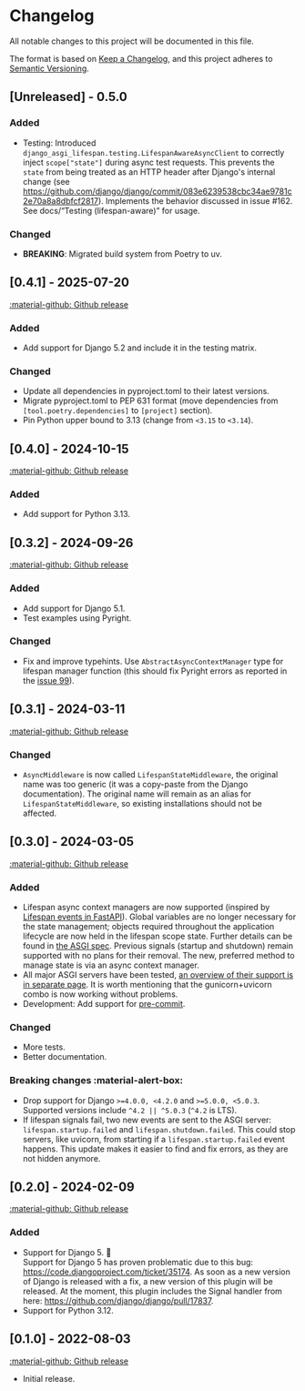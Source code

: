 # Changelog

<!-- START -->
All notable changes to this project will be documented in this file.

The format is based on [Keep a Changelog](https://keepachangelog.com/en/1.1.0/),
and this project adheres to [Semantic Versioning](https://semver.org/spec/v2.0.0.html).

## [Unreleased] - 0.5.0

### Added

- Testing: Introduced `django_asgi_lifespan.testing.LifespanAwareAsyncClient` to correctly inject `scope["state"]` during async test requests. This prevents the `state` from being treated as an HTTP header after Django's internal change (see https://github.com/django/django/commit/083e6239538cbc34ae9781c2e70a8a8dbfcf2817). Implements the behavior discussed in issue #162. See docs/“Testing (lifespan-aware)” for usage.

### Changed

- **BREAKING**: Migrated build system from Poetry to uv.

## [0.4.1] - 2025-07-20

[:material-github: Github release](https://github.com/illagrenan/django-asgi-lifespan/releases/tag/v0.4.1)

### Added

- Add support for Django 5.2 and include it in the testing matrix.

### Changed

- Update all dependencies in pyproject.toml to their latest versions.
- Migrate pyproject.toml to PEP 631 format (move dependencies from `[tool.poetry.dependencies]` to `[project]` section).
- Pin Python upper bound to 3.13 (change from `<3.15` to `<3.14`).

## [0.4.0] - 2024-10-15

[:material-github: Github release](https://github.com/illagrenan/django-asgi-lifespan/releases/tag/v0.4.0)

### Added

- Add support for Python 3.13.

## [0.3.2] - 2024-09-26

[:material-github: Github release](https://github.com/illagrenan/django-asgi-lifespan/releases/tag/v0.3.2)

### Added

- Add support for Django 5.1.
- Test examples using Pyright.

### Changed

- Fix and improve typehints. Use `AbstractAsyncContextManager` type for lifespan manager function (this should fix Pyright errors as reported in the [issue 99](https://github.com/illagrenan/django-asgi-lifespan/issues/99)).

## [0.3.1] - 2024-03-11

[:material-github: Github release](https://github.com/illagrenan/django-asgi-lifespan/releases/tag/v0.3.1)

### Changed

- `AsyncMiddleware` is now called `LifespanStateMiddleware`, the original name was too generic (it was a copy-paste from the Django documentation). The original name will remain as an alias for `LifespanStateMiddleware`, so existing installations should not be affected.

## [0.3.0] - 2024-03-05

[:material-github: Github release](https://github.com/illagrenan/django-asgi-lifespan/releases/tag/v0.3.0)

### Added

- Lifespan async context managers are now supported (inspired by [Lifespan events in FastAPI](https://fastapi.tiangolo.com/advanced/events/#lifespan>)). Global variables are no longer necessary for the state management; objects required throughout the application lifecycle are now held in the lifespan scope state. Further details can be found in [the ASGI spec](https://asgi.readthedocs.io/en/latest/specs/lifespan.html#scope). Previous signals (startup and shutdown) remain supported with no plans for their removal. The new, preferred method to manage state is via an async context manager.
- All major ASGI servers have been tested, [an overview of their support is in separate page](docs/asgi.md). It&nbsp;is worth mentioning that the gunicorn+uvicorn combo is now working without problems.
- Development: Add support for [pre-commit](https://pre-commit.com/).

### Changed

- More tests.
- Better documentation.

### Breaking changes :material-alert-box:

- Drop support for Django `>=4.0.0, <4.2.0` and `>=5.0.0, <5.0.3`. Supported versions include `^4.2 || ^5.0.3` (`^4.2` is LTS).
- If lifespan signals fail, two new events are sent to the ASGI server: `lifespan.startup.failed` and `lifespan.shutdown.failed`. This could stop servers, like uvicorn, from starting if a `lifespan.startup.failed` event happens. This update makes it easier to find and fix errors, as they are not hidden anymore.

## [0.2.0] - 2024-02-09

[:material-github: Github release](https://github.com/illagrenan/django-asgi-lifespan/releases/tag/v0.2.0)

### Added

* Support for Django 5. :tada:
  <br>
  Support for Django 5 has proven problematic due to this bug: <https://code.djangoproject.com/ticket/35174>. As soon as a new version of Django is released with a fix, a new version of this plugin will be released. At the moment, this plugin includes the Signal handler from here: <https://github.com/django/django/pull/17837>.
* Support for Python 3.12.

## [0.1.0] - 2022-08-03

[:material-github: Github release](https://github.com/illagrenan/django-asgi-lifespan/releases/tag/v0.1.0)

* Initial release.
